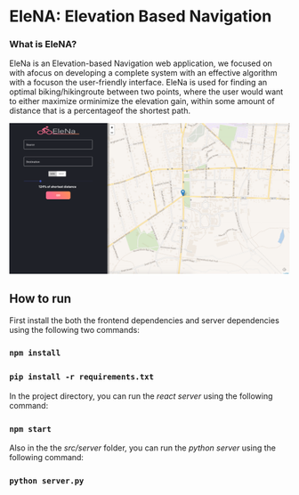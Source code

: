 # EleNA: Elevation Based Navigation

### What is EleNA?
EleNa is an Elevation-based Navigation web application, we focused on with afocus on developing a complete system with an effective algorithm with a focuson the user-friendly interface. EleNa is used for finding an optimal biking/hikingroute  between  two  points,  where  the  user  would  want  to  either  maximize  orminimize the elevation gain, within some amount of distance that is a percentageof the shortest path.

<img src="frontend.png" alt="FrontEnd UI" width="700"/>

## How to run

First install the both the frontend dependencies and server dependencies using the following two commands:

### `npm install`
### `pip install -r requirements.txt`

In the project directory, you can run the *react server* using the following command:

### `npm start`

Also in the the *src/server* folder, you can run the *python server* using the following command:

### `python server.py`
